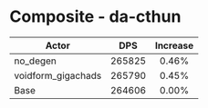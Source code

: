 # Composite - da-cthun
| Actor | DPS | Increase |
|---|:---:|:---:|
|no_degen|265825|0.46%|
|voidform_gigachads|265790|0.45%|
|Base|264606|0.00%|
